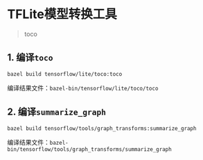 # TFLite模型转换工具
> toco

## 1. 编译`toco`

	bazel build tensorflow/lite/toco:toco

编译结果文件：`bazel-bin/tensorflow/lite/toco/toco`

## 2. 编译`summarize_graph`

	bazel build tensorflow/tools/graph_transforms:summarize_graph

编译结果文件：`bazel-bin/tensorflow/tools/graph_transforms/summarize_graph`
